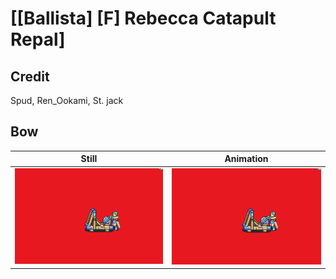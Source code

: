 # [\[Ballista\] \[F\] Rebecca Catapult Repal]

## Credit

Spud, Ren_Ookami, St. jack

## Bow

| Still | Animation |
| :---: | :-------: |
| ![Bow still](./Bow_000.png) | ![Bow animation](./Bow.gif) |
